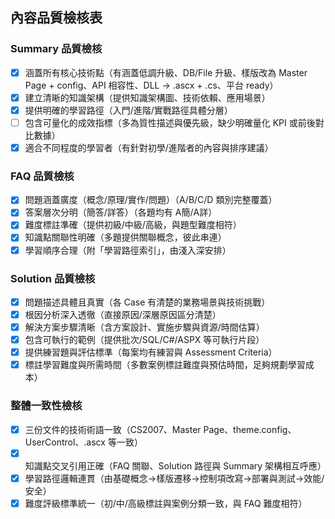 ## 內容品質檢核表

### Summary 品質檢核
- [x] 涵蓋所有核心技術點（有涵蓋低調升級、DB/File 升級、樣版改為 Master Page + config、API 相容性、DLL → .ascx + .cs、平台 ready）
- [x] 建立清晰的知識架構（提供知識架構圖、技術依賴、應用場景）
- [x] 提供明確的學習路徑（入門/進階/實戰路徑具體分層）
- [ ] 包含可量化的成效指標（多為質性描述與優先級，缺少明確量化 KPI 或前後對比數據）
- [x] 適合不同程度的學習者（有針對初學/進階者的內容與排序建議）

### FAQ 品質檢核
- [x] 問題涵蓋廣度（概念/原理/實作/問題）（A/B/C/D 類別完整覆蓋）
- [x] 答案層次分明（簡答/詳答）（各題均有 A簡/A詳）
- [x] 難度標註準確（提供初級/中級/高級，與題型難度相符）
- [x] 知識點關聯性明確（多題提供關聯概念，彼此串連）
- [x] 學習順序合理（附「學習路徑索引」，由淺入深安排）

### Solution 品質檢核
- [x] 問題描述具體且真實（各 Case 有清楚的業務場景與技術挑戰）
- [x] 根因分析深入透徹（直接原因/深層原因區分清楚）
- [x] 解決方案步驟清晰（含方案設計、實施步驟與資源/時間估算）
- [x] 包含可執行的範例（提供批次/SQL/C#/ASPX 等可執行片段）
- [x] 提供練習題與評估標準（每案均有練習與 Assessment Criteria）
- [x] 標註學習難度與所需時間（多數案例標註難度與預估時間，足夠規劃學習成本）

### 整體一致性檢核
- [x] 三份文件的技術術語一致（CS2007、Master Page、theme.config、UserControl、.ascx 等一致）
- [x] 知識點交叉引用正確（FAQ 關聯、Solution 路徑與 Summary 架構相互呼應）
- [x] 學習路徑邏輯連貫（由基礎概念→樣版遷移→控制項改寫→部署與測試→效能/安全）
- [x] 難度評級標準統一（初/中/高級標註與案例分類一致，與 FAQ 難度相符）